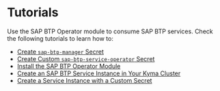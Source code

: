 # Tutorials

Use the SAP BTP Operator module to consume SAP BTP services.
Check the following tutorials to learn how to:
* [Create `sap-btp-manager` Secret](04-10-create-btp-manager-secret.md)
* [Create Custom `sap-btp-service-operator` Secret](04-20-create-btp-service-operator-secret.md)
* [Install the SAP BTP Operator Module](04-30-install-module.md)
* [Create an SAP BTP Service Instance in Your Kyma Cluster](04-40-create-service-in-cluster.md)
* [Create a Service Instance with a Custom Secret](04-50-create-service-instance-with-custom-secret.md)

